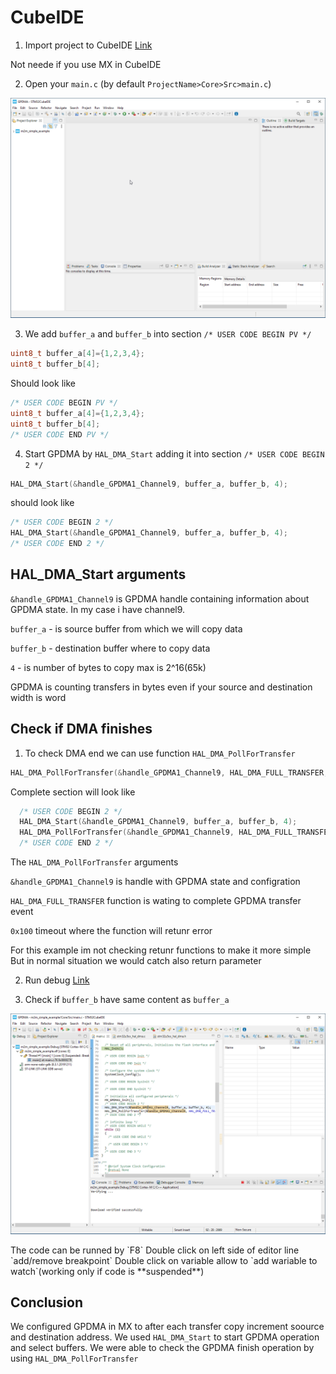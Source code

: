 # CubeIDE

1. Import project to CubeIDE [Link](./ide_import_project.md)

<ainfo>
Not neede if you use MX in CubeIDE
</ainfo>


2. Open your `main.c` (by default `ProjectName>Core>Src>main.c`)

![main.c open](./img/17.png)

3. We add `buffer_a` and `buffer_b` into section `/* USER CODE BEGIN PV */`

```c
uint8_t buffer_a[4]={1,2,3,4};
uint8_t buffer_b[4];
```

Should look like 

```cc
/* USER CODE BEGIN PV */
uint8_t buffer_a[4]={1,2,3,4};
uint8_t buffer_b[4];
/* USER CODE END PV */
```

4. Start GPDMA by `HAL_DMA_Start` adding it into section `/* USER CODE BEGIN 2 */`

```c
HAL_DMA_Start(&handle_GPDMA1_Channel9, buffer_a, buffer_b, 4);
```

should look like 

```cc
/* USER CODE BEGIN 2 */
HAL_DMA_Start(&handle_GPDMA1_Channel9, buffer_a, buffer_b, 4);
/* USER CODE END 2 */
```

## HAL_DMA_Start arguments

`&handle_GPDMA1_Channel9` is GPDMA handle containing information about GPDMA state. In my case i have channel9. 

`buffer_a` - is source buffer from which we will copy data

`buffer_b` - destination buffer where to copy data

`4` - is number of bytes to copy max is 2^16(65k)

<awarning>
GPDMA is counting transfers in bytes even if your source and destination width is word
</awarning>


## Check if DMA finishes

1. To check DMA end we can use function `HAL_DMA_PollForTransfer`

```c
HAL_DMA_PollForTransfer(&handle_GPDMA1_Channel9, HAL_DMA_FULL_TRANSFER, 0x100);
```

Complete section will look like

```cc
  /* USER CODE BEGIN 2 */
  HAL_DMA_Start(&handle_GPDMA1_Channel9, buffer_a, buffer_b, 4);
  HAL_DMA_PollForTransfer(&handle_GPDMA1_Channel9, HAL_DMA_FULL_TRANSFER, 0x100);
  /* USER CODE END 2 */
```

The `HAL_DMA_PollForTransfer` arguments

`&handle_GPDMA1_Channel9` is handle with GPDMA state and configration

`HAL_DMA_FULL_TRANSFER` function is wating to complete GPDMA transfer event

`0x100` timeout where the function will retunr error


<ainfo>
For this example im not checking retunr functions to make it more simple
But in normal situation we would catch also return parameter
</ainfo>

2. Run debug [Link](./ide_debug.md)


3.  Check if `buffer_b` have same content as `buffer_a`

![check buffer copy](./img/21.png)

<ainfo>
The code can be runned by `F8`
Double click on left side of editor line `add/remove breakpoint`
Double click on variable allow to `add wariable to watch`(working only if code is **suspended**)
</ainfo>


## Conclusion

We configured GPDMA in MX to after each transfer copy increment soource and destination address. We used `HAL_DMA_Start` to start GPDMA operation and select buffers. We were able to check the GPDMA finish operation by using `HAL_DMA_PollForTransfer`